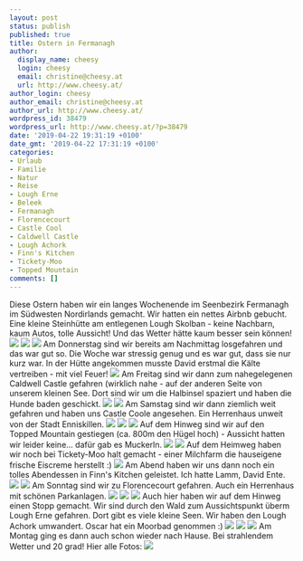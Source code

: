 ```yaml
---
layout: post
status: publish
published: true
title: Ostern in Fermanagh
author:
  display_name: cheesy
  login: cheesy
  email: christine@cheesy.at
  url: http://www.cheesy.at/
author_login: cheesy
author_email: christine@cheesy.at
author_url: http://www.cheesy.at/
wordpress_id: 38479
wordpress_url: http://www.cheesy.at/?p=38479
date: '2019-04-22 19:31:19 +0100'
date_gmt: '2019-04-22 17:31:19 +0100'
categories:
- Urlaub
- Familie
- Natur
- Reise
- Lough Erne
- Beleek
- Fermanagh
- Florencecourt
- Castle Cool
- Caldwell Castle
- Lough Achork
- Finn's Kitchen
- Tickety-Moo
- Topped Mountain
comments: []
---
```

Diese Ostern haben wir ein langes Wochenende im Seenbezirk Fermanagh im Südwesten Nordirlands gemacht. Wir hatten ein nettes Airbnb gebucht. Eine kleine Steinhütte am entlegenen Lough Skolban - keine Nachbarn, kaum Autos, tolle Aussicht! Und das Wetter hätte kaum besser sein können!
![](http://www.cheesy.at/wp-content/uploads/Ostern-in-Fermanagh-151.jpg)
![](http://www.cheesy.at/wp-content/uploads/Ostern-in-Fermanagh-152.jpg)
![](http://www.cheesy.at/wp-content/uploads/Ostern-in-Fermanagh-110.jpg)
Am Donnerstag sind wir bereits am Nachmittag losgefahren und das war gut so. Die Woche war stressig genug und es war gut, dass sie nur kurz war. In der Hütte angekommen musste David erstmal die Kälte vertreiben - mit viel Feuer!
![](http://www.cheesy.at/wp-content/uploads/Ostern-in-Fermanagh-12.jpg)
Am Freitag sind wir dann zum nahegelegenen Caldwell Castle gefahren (wirklich nahe - auf der anderen Seite von unserem kleinen See. Dort sind wir um die Halbinsel spaziert und haben die Hunde baden geschickt.
![](http://www.cheesy.at/wp-content/uploads/Ostern-in-Fermanagh-31.jpg)
![](http://www.cheesy.at/wp-content/uploads/Ostern-in-Fermanagh-36.jpg)
Am Samstag sind wir dann ziemlich weit gefahren und haben uns Castle Coole angesehen. Ein Herrenhaus unweit von der Stadt Enniskillen.
![](http://www.cheesy.at/wp-content/uploads/Ostern-in-Fermanagh-77.jpg)
![](http://www.cheesy.at/wp-content/uploads/Ostern-in-Fermanagh-81.jpg)
![](http://www.cheesy.at/wp-content/uploads/Ostern-in-Fermanagh-85.jpg)
Auf dem Hinweg sind wir auf den Topped Mountain gestiegen (ca. 800m den Hügel hoch) - Aussicht hatten wir leider keine... dafür gab es Muckerln.
![](http://www.cheesy.at/wp-content/uploads/Ostern-in-Fermanagh-71.jpg)
![](http://www.cheesy.at/wp-content/uploads/Ostern-in-Fermanagh-69.jpg)
Auf dem Heimweg haben wir noch bei Tickety-Moo halt gemacht - einer Milchfarm die hauseigene frische Eiscreme herstellt :)
![](http://www.cheesy.at/wp-content/uploads/Ostern-in-Fermanagh-87.jpg)
Am Abend haben wir uns dann noch ein tolles Abendessen in Finn's Kitchen geleistet. Ich hatte Lamm, David Ente.
![](http://www.cheesy.at/wp-content/uploads/Ostern-in-Fermanagh-101.jpg)
![](http://www.cheesy.at/wp-content/uploads/Ostern-in-Fermanagh-100.jpg)
Am Sonntag sind wir zu Florencecourt gefahren. Auch ein Herrenhaus mit schönen Parkanlagen.
![](http://www.cheesy.at/wp-content/uploads/Ostern-in-Fermanagh-133.jpg)
![](http://www.cheesy.at/wp-content/uploads/Ostern-in-Fermanagh-144.jpg)
![](http://www.cheesy.at/wp-content/uploads/Ostern-in-Fermanagh-139.jpg)
Auch hier haben wir auf dem Hinweg einen Stopp gemacht. Wir sind durch den Wald zum Aussichtspunkt überm Lough Erne gefahren. Dort gibt es viele kleine Seen. Wir haben den Lough Achork umwandert. Oscar hat ein Moorbad genommen :)
![](http://www.cheesy.at/wp-content/uploads/Ostern-in-Fermanagh-119.jpg)
![](http://www.cheesy.at/wp-content/uploads/Ostern-in-Fermanagh-122.jpg)
![](http://www.cheesy.at/wp-content/uploads/Ostern-in-Fermanagh-129.jpg)
Am Montag ging es dann auch schon wieder nach Hause. Bei strahlendem Wetter und 20 grad!
Hier alle Fotos:
[![](http://www.cheesy.at/wp-content/uploads/Ostern-in-Fermanagh-56.jpg)](http://www.cheesy.at/fotos/urlaub/ostern-in-fermanagh/)
